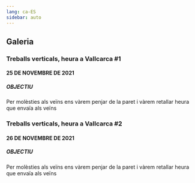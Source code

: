 ```yaml
---
lang: ca-ES
sidebar: auto
---
```


## Galeria

### Treballs verticals, heura a Vallcarca #1
#### 25 DE NOVEMBRE DE 2021
##### OBJECTIU
Per molèsties als veïns ens vàrem penjar de la paret i vàrem retallar heura que envaïa als veïns

<blog-photos 
:photos="['20180329_heura_1c.jpeg','20180329_heura_2c.jpeg', '20180329_heura_3c.jpeg', '20180329_heura_4c.jpeg',
'20180329_heura_5c.jpeg',
'20180329_heura_6c.jpeg']"
/>

### Treballs verticals, heura a Vallcarca #2
#### 26 DE NOVEMBRE DE 2021
##### OBJECTIU
Per molèsties als veïns ens vàrem penjar de la paret i vàrem retallar heura que envaïa als veïns

<blog-photos 
:photos="['20180329_heura_1c.jpeg','20180329_heura_2c.jpeg', '20180329_heura_3c.jpeg', '20180329_heura_4c.jpeg',
'20180329_heura_5c.jpeg',
'20180329_heura_6c.jpeg']"
/>